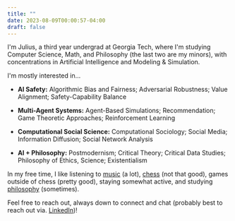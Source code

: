 ```yaml
---
title: ""
date: 2023-08-09T00:00:57-04:00
draft: false
---
```

I'm Julius, a third year undergrad at Georgia Tech, where I'm studying Computer Science, Math, and Philosophy (the last two are my minors), with concentrations in Artificial Intelligence and Modeling & Simulation.

I'm mostly interested in...

- **AI Safety:** Algorithmic Bias and Fairness; Adversarial Robustness; Value Alignment; Safety-Capability Balance

- **Multi-Agent Systems:** Agent-Based Simulations; Recommendation; Game Theoretic Approaches; Reinforcement Learning

- **Computational Social Science:** Computational Sociology; Social Media; Information Diffusion; Social Network Analysis

- **AI + Philosophy:** Postmodernism; Critical Theory; Critical Data Studies; Philosophy of Ethics, Science; Existentialism

In my free time, I like listening to [music](https://1001albumsgenerator.com/shares/66e2590579338f0c0391913f) (a lot), [chess](https://www.chess.com/member/juliusdcreator) (not that good), games outside of chess (pretty good), staying somewhat active, and studying [philosophy]() (sometimes).

Feel free to reach out, always down to connect and chat (probably best to reach out via. [LinkedIn](https://www.linkedin.com/in/juliusbroomfield/))!
